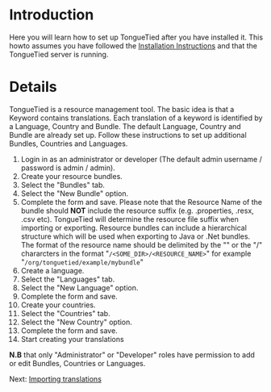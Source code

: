 # Introduction #

Here you will learn how to set up TongueTied after you have installed it. This howto assumes you have followed the [Installation Instructions](InstallationInstructions.md) and that the TongueTied server is running.


# Details #

TongueTied is a resource management tool. The basic idea is that a Keyword contains translations. Each translation of a keyword is identified by a Language, Country and Bundle. The default Language, Country and Bundle are already set up. Follow these instructions to set up additional Bundles, Countries and Languages.

  1. Login in as an administrator or developer (The default admin username / password is admin / admin).
  1. Create your resource bundles.
  1. Select the "Bundles" tab.
  1. Select the "New Bundle" option.
  1. Complete the form and save. Please note that the Resource Name of the bundle should **NOT** include the resource suffix (e.g. .properties, .resx, .csv etc). TongueTied will determine the resource file suffix when importing or exporting. Resource bundles can include a hierarchical structure which will be used when exporting to Java or .Net bundles. The format of the resource name should be delimited by the "\" or the "/" chararcters in the format "`/<SOME_DIR>/<RESOURCE_NAME>`" for example "`/org/tonguetied/example/mybundle`"
  1. Create a language.
  1. Select the "Languages" tab.
  1. Select the "New Language" option.
  1. Complete the form and save.
  1. Create your countries.
  1. Select the "Countries" tab.
  1. Select the "New Country" option.
  1. Complete the form and save.
  1. Start creating your translations

**N.B** that only "Administrator" or "Developer" roles have permission to add or edit Bundles, Countries or Languages.

Next: [Importing translations](ImportingTranslations.md)